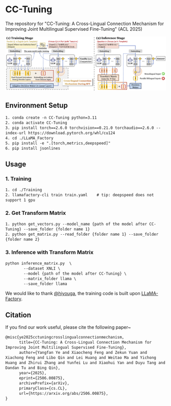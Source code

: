 # CC-Tuning
The repository for "CC-Tuning: A Cross-Lingual Connection Mechanism for Improving Joint Multilingual Supervised Fine-Tuning" (ACL 2025)


<p align="center">
  <img src="Assets/method.png" width="750px" >
</p>


## Environment Setup

```
1. conda create -n CC-Tuning python=3.11
2. conda activate CC-Tuning
3. pip install torch==2.6.0 torchvision==0.21.0 torchaudio==2.6.0 --index-url https://download.pytorch.org/whl/cu124
4. cd ./LLaMA_Factory
5. pip install -e ".[torch,metrics,deepspeed]"
6. pip install jsonlines
```

## Usage

### 1. Training

```
1. cd ./Training
2. llamafactory-cli train train.yaml    # tip: deepspeed does not support 1 gpu
```

### 2. Get Transform Matrix

```
1. python get_vectors.py --model_name {path of the model after CC-Tuning} --save_folder {folder name 1}
2. python get_matrix.py --read_folder {folder name 1} --save_folder {folder name 2}
```


### 3. Inference with Transform Matrix

```
python inference_matrix.py  \
        --dataset XNLI \
        --model {path of the model after CC-Tuning} \
        --matrix_folder llama \
        --save_folder llama
```

We would like to thank [@hiyouga](https://github.com/hiyouga), the training code is built upon [LLaMA-Factory](https://github.com/hiyouga/LLaMA-Factory).

## Citation
If you find our work useful, please cite the following paper~
```
@misc{ye2025cctuningcrosslingualconnectionmechanism,
      title={CC-Tuning: A Cross-Lingual Connection Mechanism for Improving Joint Multilingual Supervised Fine-Tuning}, 
      author={Yangfan Ye and Xiaocheng Feng and Zekun Yuan and Xiachong Feng and Libo Qin and Lei Huang and Weitao Ma and Yichong Huang and Zhirui Zhang and Yunfei Lu and Xiaohui Yan and Duyu Tang and Dandan Tu and Bing Qin},
      year={2025},
      eprint={2506.00875},
      archivePrefix={arXiv},
      primaryClass={cs.CL},
      url={https://arxiv.org/abs/2506.00875}, 
}
```